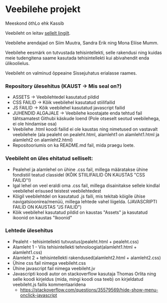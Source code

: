 # Veebilehe projekt

Meeskond öthLo ehk Kassib

Veebileht on leitav [sellelt lingilt](#kodu.ut.ee/~muutra/Veebileht_SE/pealeht.html).

Veebilehe arendajad on Siim Muutra, Sandra Erik ning Mona Eliise Mumm. 

Veebilehe eesmärk on tutvustada tehisintellekti, selle rakendusi ning kuidas meie tudengitena saame kasutada tehisintellekti kui abivahendit enda ülikoolielus.

Veebileht on valminud õppeaine Sissejuhatus erialasse raames.

### Repository ülesehitus (KAUST -> Mis seal on?)

* ASSETS -> Veebilehtedel kasutatud pildid
* CSS FAILID -> Kõik veebilehel kasutatud stiilifailid
* JS FAILID -> Kõik veebilehel kasutatud javascript failid
* JUHENDID ALGAJALE -> Veebilehe koostajate enda tehtud fail tähtsamatest Githubi käskude loend (Pole otseselt seotud veebilehega, ei ole hindamise osa)
* Veebilehe .html koodi failid ei ole kaustas ning nimetused on vastavalt veebilehele (ala pealeht on pealeht.html, alamleht1 on alamleht1.html ja alamleht2 on alamleht2.html) 
* Repositooriumis on ka README.md fail, mida praegu loete.


### Veebileht on üles ehitatud selliselt:
* Pealehel ja alamlehel on ühine .css fail, millega määratakse ühine fondistiil teatud classidel (KÕIK STIILIFAILID ON KAUSTAS "CSS FAILID"!)
* Igal lehel on veel eraldi oma .css fail, millega disainitakse sellele kindlal veebilehel erisused teistest veebilehtedest
* Kõigil veebilehtdel on kasutatud .js faili, mis tekitab kõigile ühise navigatsioonirea/menüü, millega lehtede vahel liigelda. (JAVASCRIPTI FAILID ON KAUSTAS "JS FAILID")
* Kõik veebilehel kasutatud pildid on kaustas "Assets" ja kasutatud ikoonid on kaustas "Ikoonid"

### Lehtede ülesehitus
* Pealeht - tehisintellekti tutvustus(pealeht.html + pealeht.css)
* Alamleht 1 - Viis tehisintellekti tehnoloogiat(alamleht1.html + alamleht1.css)
* Alamleht 2  + tehisintellekti rakendused(alamleht2.html + alamleht2.css)
* Ühine css fail nimega veebileht.css
* Ühine javascript fail nimega veebileht.jv
* Javascripti koodi autor on stackoverflow kasutaja Thomas Orlita ning selle koodi kirjeldus (mida, mingi koodi osa teeb) on kirjeldatud veebileht.js failis kommentaaridena
   - https://stackoverflow.com/questions/35579569/hide-show-menu-onclick-javascript

